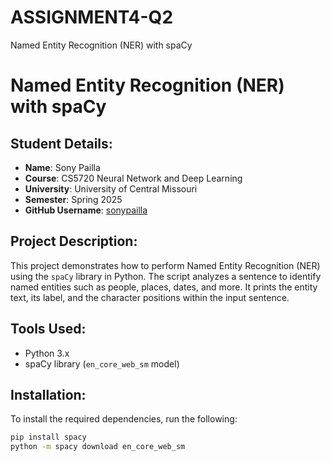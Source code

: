 # ASSIGNMENT4-Q2
Named Entity Recognition (NER) with spaCy
# Named Entity Recognition (NER) with spaCy

## Student Details:
- **Name**: Sony Pailla  
- **Course**: CS5720 Neural Network and Deep Learning  
- **University**: University of Central Missouri  
- **Semester**: Spring 2025  
- **GitHub Username**: [sonypailla](https://github.com/sonypailla)

## Project Description:
This project demonstrates how to perform Named Entity Recognition (NER) using the `spaCy` library in Python. The script analyzes a sentence to identify named entities such as people, places, dates, and more. It prints the entity text, its label, and the character positions within the input sentence.

## Tools Used:
- Python 3.x
- spaCy library (`en_core_web_sm` model)

## Installation:
To install the required dependencies, run the following:

```bash
pip install spacy
python -m spacy download en_core_web_sm

